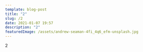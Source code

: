 ```yaml
---
template: blog-post
title: "2"
slug: /2
date: 2021-01-07 19:57
description: "2"
featuredImage: /assets/andrew-seaman-4fi_4q6_efm-unsplash.jpg
---
```

2
